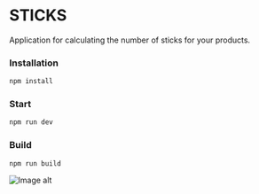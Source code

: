 #   STICKS

Application for calculating the number of sticks for your products.

### Installation
```bash
npm install
```

### Start
```bash
npm run dev
```
### Build
```bash
npm run build
```

![Image alt](https://github.com/pyureshka/sticks/blob/master/static/screen.PNG)
